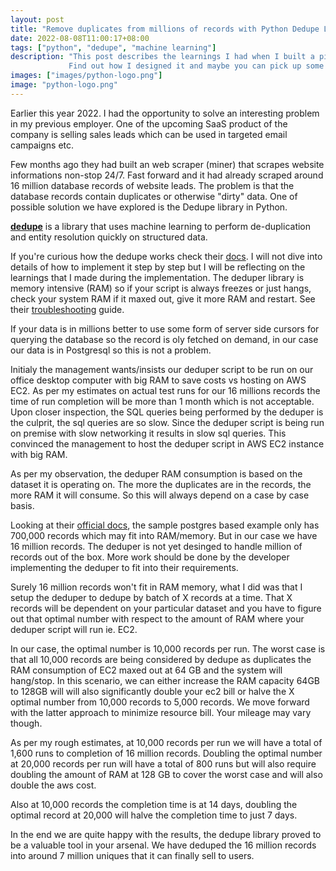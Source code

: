 ```yaml
---
layout: post
title: "Remove duplicates from millions of records with Python Dedupe Library"
date: 2022-08-08T11:00:17+08:00
tags: ["python", "dedupe", "machine learning"]
description: "This post describes the learnings I had when I built a pipeline that dedupelicate millions of database records.
             Find out how I designed it and maybe you can pick up some tips and apply it to your dedupe projects."
images: ["images/python-logo.png"]
image: "python-logo.png"
---
```


Earlier this year 2022. I had the opportunity to solve an interesting problem in my previous employer.
One of the upcoming SaaS product of the company is selling sales leads which can be used in targeted email campaigns etc.

Few months ago they had built an web scraper (miner) that scrapes website informations non-stop 24/7.
Fast forward and it had already scraped around 16 million database records of website leads. The problem is that the
database records contain duplicates or otherwise "dirty" data. One of possible solution we have explored is the Dedupe library in Python.

[**dedupe**][dedupe] is a library that uses machine learning to perform de-duplication and entity resolution quickly on structured data.

If you're curious how the dedupe works check their [docs][how-it-works]. I will not dive into details of how to implement it step by step
but I will be reflecting on the learnings that I made during the implementation. The deduper library is memory intensive (RAM) so if your
script is always freezes or just hangs, check your system RAM if it maxed out, give it more RAM and restart. See their [troubleshooting][troubleshoot]
guide.

If your data is in millions better to use some form of server side cursors for querying the database so the record is oly fetched on demand,
in our case our data is in Postgresql so this is not a problem.

Initialy the management wants/insists our deduper script to be run on our office desktop computer with big RAM to save costs vs hosting on AWS EC2.
As per my estimates on actual test runs for our 16 millions records the time of run completion will be more than 1 month which is not acceptable.
Upon closer inspection, the SQL queries being performed by the deduper is the culprit, the sql queries are so slow.
Since the deduper script is being run on premise with slow networking it results in slow sql queries. This convinced the management to host the
deduper script in AWS EC2 instance with big RAM.

As per my observation, the deduper RAM consumption is based on the dataset it is operating on. The more the duplicates are in the records,
the more RAM it will consume. So this will always depend on a case by case basis.

Looking at their [official docs][pg-example], the sample postgres based example only has 700,000 records which may fit into RAM/memory.
But in our case we have 16 million records. The deduper is not yet desinged to handle million of records out of the box. More work should be
done by the developer implementing the deduper to fit into their requirements.

Surely 16 million records won't fit in RAM memory, what I did was that I setup the deduper to dedupe by batch of X records at a time.
That X records will be dependent on your particular dataset and you have to figure out that optimal number with respect to the amount of RAM
where your deduper script will run ie. EC2.

In our case, the optimal number is 10,000 records per run. The worst case is that all 10,000 records are being considered by dedupe as duplicates
the RAM consumption of EC2 maxed out at 64 GB and the system will hang/stop. In this scenario, we can either increase the RAM capacity 64GB to 128GB
will will also significantly double your ec2 bill or halve the X optimal number from 10,000 records to 5,000 records. We move forward with the latter
approach to minimize resource bill. Your mileage may vary though.

As per my rough estimates, at 10,000 records per run we will have a total of 1,600 runs to completion of 16 million records.
Doubling the optimal number at 20,000 records per run will have a total of 800 runs but will also require doubling the amount of RAM at 128 GB to cover the
worst case and will also double the aws cost.

Also at 10,000 records the completion time is at 14 days, doubling the optimal record at 20,000 will halve the completion time to just 7 days.

In the end we are quite happy with the results, the dedupe library proved to be a valuable tool in your arsenal.
We have deduped the 16 million records into around 7 million uniques that it can finally sell to users.

[dedupe]: https://docs.dedupe.io/en/latest/
[pg-example]: https://github.com/dedupeio/dedupe-examples/blob/master/pgsql_big_dedupe_example/pgsql_big_dedupe_example.py
[how-it-works]: https://docs.dedupe.io/en/latest/how-it-works/How-it-works.html
[troubleshoot]: https://docs.dedupe.io/en/latest/Troubleshooting.html
